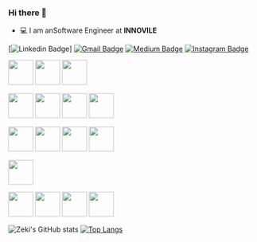 ### Hi there 👋


- 💻 I am anSoftware Engineer at **INNOVILE**

[![Linkedin Badge](https://img.shields.io/badge/-mehmetzekikara-blue?style=flat-square&logo=Linkedin&logoColor=white&link=https://https://www.linkedin.com/in/mehmetzekikara/)]
[![Gmail Badge](https://img.shields.io/badge/-karamehmetzeki506@gmail.com-c14438?style=flat-square&logo=Gmail&logoColor=white&link=mailto:karamehmetzeki506@gmail.com)](mailto:mehmetzekikara)
[![Medium Badge](https://img.shields.io/badge/Medium-12100E?style=for-the-badge&logo=medium&logoColor=white)](https://https://medium.com/@karamehmetzeki506)
[![Instagram Badge](https://img.shields.io/badge/Instagram-E4405F?style=for-the-badge&logo=instagram&logoColor=white)](https://https://www.instagram.com/mehmetzekikara/)

<code><img height="50" src="https://www.vectorlogo.zone/logos/docker/docker-ar21.svg"></code>
<code><img height="50" src="https://www.vectorlogo.zone/logos/kubernetes/kubernetes-ar21.svg"></code>
<code><img height="50" src="https://www.vectorlogo.zone/logos/bitbucket/bitbucket-ar21.svg"></code>

<code><img height="50" src="https://www.vectorlogo.zone/logos/dotnet/dotnet-horizontal.svg"></code>
<code><img height="50" src="https://www.vectorlogo.zone/logos/redis/redis-ar21.svg"></code>
<code><img height="50" src="https://www.vectorlogo.zone/logos/android/android-ar21.svg"></code>
<code><img height="50" src="https://www.vectorlogo.zone/logos/python/python-ar21.svg"></code>

<code><img height="50" src="https://www.vectorlogo.zone/logos/rancher/rancher-ar21.svg"></code>
<code><img height="50" src="https://www.vectorlogo.zone/logos/javascript/javascript-ar21.svg"></code>
<code><img height="50" src="https://www.vectorlogo.zone/logos/jquery/jquery-ar21.svg"></code>
<code><img height="50" src="https://www.vectorlogo.zone/logos/json/json-ar21.svg"></code>

<code><img height="50" src="https://www.vectorlogo.zone/logos/getbootstrap/getbootstrap-ar21.svg"></code>

<code><img height="50" src="https://www.vectorlogo.zone/logos/postgresql/postgresql-ar21.svg"></code>
<code><img height="50" src="https://www.vectorlogo.zone/logos/oracle/oracle-ar21.svg"></code>
<code><img height="50" src="https://www.vectorlogo.zone/logos/rabbitmq/rabbitmq-ar21.svg"></code>
<code><img height="50" src="https://www.vectorlogo.zone/logos/minioio/minioio-ar21.svg"></code>


![Zeki's GitHub stats](https://github-readme-stats.vercel.app/api?username=karazeki&show_icons=true&theme=radical)
[![Top Langs](https://github-readme-stats.vercel.app/api/top-langs/?username=karazeki&layout=compact&theme=radical)](https://github.com/anuraghazra/github-readme-stats)
